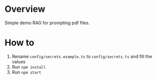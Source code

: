 # Overview
Simple demo RAG for prompting pdf files.

# How to
1. Rename `config/secrets.example.ts` to `config/secrets.ts` and fill the values
2. Run `npm install`
3. Run `npm start`
